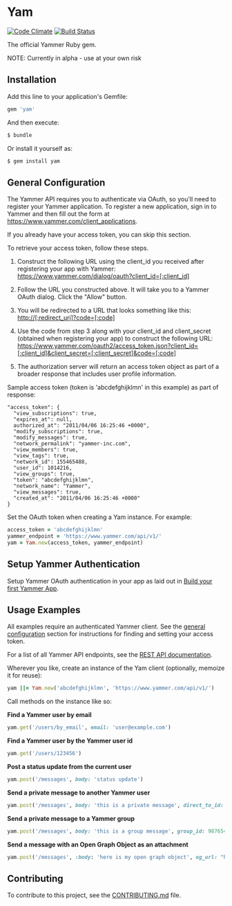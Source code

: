 Yam
===

[![Code Climate](https://codeclimate.com/github/yammer/yam.png)](https://codeclimate.com/github/yammer/yam)
[![Build Status](https://travis-ci.org/yammer/yam.png?branch=master)](https://travis-ci.org/yammer/yam)


The official Yammer Ruby gem.

NOTE: Currently in alpha - use at your own risk

Installation
------------

Add this line to your application's Gemfile:

```ruby
gem 'yam'
```

And then execute:

```sh
$ bundle
```

Or install it yourself as:

```sh
$ gem install yam
```

General Configuration
---------------------

The Yammer API requires you to authenticate via OAuth, so you'll need to register your Yammer application. To register a new application, sign in to Yammer and then fill out the form at https://www.yammer.com/client_applications.

If you already have your access token, you can skip this section.

To retrieve your access token, follow these steps.

1. Construct the following URL using the client_id you received after registering your app with Yammer: <https://www.yammer.com/dialog/oauth?client_id=[:client_id]>

2. Follow the URL you constructed above. It will take you to a Yammer OAuth dialog. Click the "Allow" button.

3. You will be redirected to a URL that looks something like this: <http://[:redirect_uri]?code=[:code]>

4. Use the code from step 3 along with your client_id and client_secret (obtained when registering your app) to construct the following URL:
<https://www.yammer.com/oauth2/access_token.json?client_id=[:client_id]&client_secret=[:client_secret]&code=[:code]>

5. The authorization server will return an access token object as part of a broader response that includes user profile information.

Sample access token (token is 'abcdefghijklmn' in this example) as part of response:

```
"access_token": {
  "view_subscriptions": true,
  "expires_at": null,
  authorized_at": "2011/04/06 16:25:46 +0000",
  "modify_subscriptions": true,
  "modify_messages": true,
  "network_permalink": "yammer-inc.com",
  "view_members": true,
  "view_tags": true,
  "network_id": 155465488,
  "user_id": 1014216,
  "view_groups": true,
  "token": "abcdefghijklmn",
  "network_name": "Yammer",
  "view_messages": true,
  "created_at": "2011/04/06 16:25:46 +0000"
}
```

Set the OAuth token when creating a Yam instance. For example:

```ruby
access_token = 'abcdefghijklmn'
yammer_endpoint = 'https://www.yammer.com/api/v1/'
yam = Yam.new(access_token, yammer_endpoint)
```

Setup Yammer Authentication
---------------------------

Setup Yammer OAuth authentication in your app as laid out in [Build your first Yammer App](https://developer.yammer.com/introduction/).


Usage Examples
--------------

All examples require an authenticated Yammer client. See the <a
href="#general-configuration">general configuration</a> section for instructions for finding and setting your access token.

For a list of all Yammer API endpoints, see the <a href="http://developer.yammer.com/restapi/">REST API documentation</a>.

Wherever you like, create an instance of the Yam client (optionally, memoize it for reuse):

```ruby
yam ||= Yam.new('abcdefghijklmn', 'https://www.yammer.com/api/v1/')
```

Call methods on the instance like so:

**Find a Yammer user by email**

```ruby
yam.get('/users/by_email', email: 'user@example.com')
```

**Find a Yammer user by the Yammer user id**

```ruby
yam.get('/users/123456')
```

**Post a status update from the current user**

```ruby
yam.post('/messages', body: 'status update')
```

**Send a private message to another Yammer user**

```ruby
yam.post('/messages', body: 'this is a private message', direct_to_id: 123456)
```

**Send a private message to a Yammer group**

```ruby
yam.post('/messages', body: 'this is a group message', group_id: 987654)
```

**Send a message with an Open Graph Object as an attachment**

```ruby
yam.post('/messages', :body: 'here is my open graph object', og_url: "https://www.yammer.com/example/graph/123456789")
```

Contributing
------------

To contribute to this project, see the [CONTRIBUTING.md](https://github.com/yammer/yam/blob/master/CONTRIBUTING.md) file.
